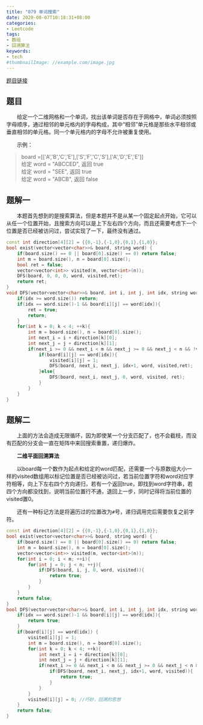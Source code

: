 ```yaml
---
title: "079 单词搜索"
date: 2020-08-07T10:18:31+08:00
categories:
- Leetcode
tags:
- 数组
- 回溯算法
keywords:
- tech
#thumbnailImage: //example.com/image.jpg
---
```

[题目链接](https://leetcode-cn.com/problems/word-search/)
<!--more-->
## 题目
　　给定一个二维网格和一个单词，找出该单词是否存在于网格中，单词必须按照字母顺序，通过相邻的单元格内的字母构成，其中“相邻”单元格是那些水平相邻或垂直相邻的单元格。同一个单元格内的字母不允许被重复使用。

　　示例：
> board =[['A','B','C','E'],['S','F','C','S'],['A','D','E','E']]  
> 给定 word = "ABCCED", 返回 true  
> 给定 word = "SEE", 返回 true  
> 给定 word = "ABCB", 返回 false

## 题解一
　　本题首先想到的是搜索算法，但是本题并不是从某一个固定起点开始，它可以从任一个位置开始，且搜索方向可以是上下左右四个方向，而且还需要考虑下一个位置是否已经被访问过，尝试实现了一下，最终没有通过。

```cpp
const int direction[4][2] = {{0,-1},{-1,0},{0,1},{1,0}};
bool exist(vector<vector<char>>& board, string word) {
    if(board.size() == 0 || board[0].size() == 0) return false;
    int m = board.size(), n = board[0].size();
    bool ret = false;
    vector<vector<int>> visited(m, vector<int>(n));
    DFS(board, 0, 0, 0, word, visited,ret);
    return ret;
}
void DFS(vector<vector<char>>& board, int i, int j, int idx, string word, vector<vector<int>>& visited,bool ret) {
    if(idx >= word.size()) return;
    if(idx == word.size()-1 && board[i][j] == word[idx]){
        ret = true;
        return;
    }
    for(int k = 0; k < 4; ++k){
        int m = board.size(), n = board[0].size();
        int next_i = i + direction[k][0];
        int next_j = j + direction[k][1];
        if(next_i >= 0 && next_i < m && next_j >= 0 && next_j < n && !visited[next_i][next_j]){
            if(board[i][j] == word[idx]){
                visited[i][j] = 1;
                DFS(board, next_i, next_j, idx+1, word, visited,ret);
            }else{
                DFS(board, next_i, next_j, 0, word, visited, ret);
            }
        }
    }
}
```

## 题解二
　　上面的方法会造成无限循环，因为即使某一个分支匹配了，也不会截枝，而没有匹配的分支会一直在矩阵中来回搜索重置，递归爆炸。

　　**二维平面回溯算法**

　　以board每一个数作为起点和给定的word匹配，还需要一个与原数组大小一样的visited数组用以标记位置是否已经被访问过，若当前位置字符和word对应字符相等，向上下左右四个方向递归，若有一个返回true，即找到word字符串，若四个方向都没找到，说明当前位置行不通，退回上一步，同时记得将当前位置的visited置0。

　　还有一种标记方法是将遍历过的位置改为`#`号，递归调用完后需要恢复之前字符。

```cpp
const int direction[4][2] = {{0,-1},{-1,0},{0,1},{1,0}};
bool exist(vector<vector<char>>& board, string word) {
    if(board.size() == 0 || board[0].size() == 0) return false;
    int m = board.size(), n = board[0].size();
    vector<vector<int>> visited(m, vector<int>(n));
    for(int i = 0; i < m; ++i){
        for(int j = 0; j < n; ++j){
            if(DFS(board, i, j, 0, word, visited)){
                return true;
            }
        }
    }
    return false;
}
bool DFS(vector<vector<char>>& board, int i, int j, int idx, string word, vector<vector<int>>& visited) {
    if(idx == word.size()-1 && board[i][j] == word[idx]){
        return true;
    }
    if(board[i][j] == word[idx]) {
        visited[i][j] = 1;
        int m = board.size(), n = board[0].size();
        for(int k = 0; k < 4; ++k){
            int next_i = i + direction[k][0];
            int next_j = j + direction[k][1];
            if(next_i >= 0 && next_i < m && next_j >= 0 && next_j < n && !visited[next_i][next_j]){
                if(DFS(board, next_i, next_j, idx+1, word, visited)){
                    return true;
                }
            }
        }
        visited[i][j] = 0; //巧妙，回溯的思想
    }
    return false;
}
```